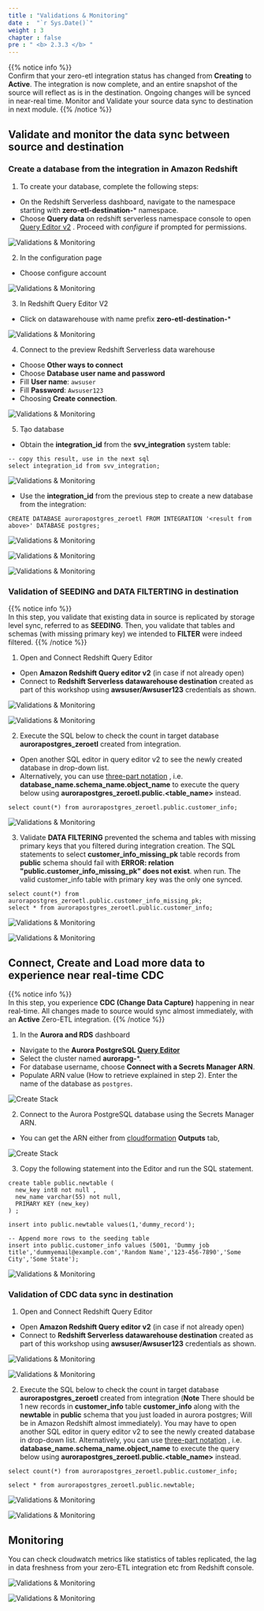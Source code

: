 ```yaml
---
title : "Validations & Monitoring"
date :  "`r Sys.Date()`" 
weight : 3 
chapter : false
pre : " <b> 2.3.3 </b> "
---
```


{{% notice info %}}  
Confirm that your zero-etl integration status has changed from **Creating** to **Active**. The integration is now complete, and an entire snapshot of the source will reflect as is in the destination. Ongoing changes will be synced in near-real time. Monitor and Validate your source data sync to destination in next module.
{{% /notice %}}

## Validate and monitor the data sync between source and destination
### Create a database from the integration in Amazon Redshift
1. To create your database, complete the following steps:
+ On the Redshift Serverless dashboard, navigate to the namespace starting with **zero-etl-destination-*** namespace.
+ Choose **Query data** on redshift serverless namespace console to open [Query Editor v2](https://docs.aws.amazon.com/redshift/latest/mgmt/query-editor-v2-using.html) . Proceed with *configure* if prompted for permissions.

![Validations & Monitoring](/images/2.Zero-ETLIntegration/34.png)

2. In the configuration page
+ Choose configure account

![Validations & Monitoring](/images/2.Zero-ETLIntegration/36.png)

3. In Redshift Query Editor V2
+ Click on datawarehouse with name prefix **zero-etl-destination-***

![Validations & Monitoring](/images/2.Zero-ETLIntegration/37.png)

4. Connect to the preview Redshift Serverless data warehouse
+ Choose **Other ways to connect**
+ Choose **Database user name and password**
+ Fill **User name**: `awsuser`
+ Fill **Password**: `Awsuser123`
+ Choosing **Create connection**.

![Validations & Monitoring](/images/2.Zero-ETLIntegration/38.png)

5. Tạo database
+ Obtain the **integration_id** from the **svv_integration** system table:

```
-- copy this result, use in the next sql
select integration_id from svv_integration; 
```

![Validations & Monitoring](/images/2.Zero-ETLIntegration/129.png)

+ Use the **integration_id** from the previous step to create a new database from the integration:
```
CREATE DATABASE aurorapostgres_zeroetl FROM INTEGRATION '<result from above>' DATABASE postgres;
```

![Validations & Monitoring](/images/2.Zero-ETLIntegration/130.png)

![Validations & Monitoring](/images/2.Zero-ETLIntegration/131.png)

![Validations & Monitoring](/images/2.Zero-ETLIntegration/132.png)

### Validation of SEEDING and DATA FILTERTING in destination

{{% notice info %}}  
In this step, you validate that existing data in source is replicated by storage level sync, referred to as **SEEDING**. Then, you validate that tables and schemas (with missing primary key) we intended to **FILTER** were indeed filtered.
{{% /notice %}}

1. Open and Connect Redshift Query Editor
+ Open **Amazon Redshift Query editor v2** (in case if not already open)
+ Connect to **Redshift Serverless datawarehouse destination** created as part of this workshop using **awsuser/Awsuser123** credentials as shown.

![Validations & Monitoring](/images/2.Zero-ETLIntegration/34.png)

![Validations & Monitoring](/images/2.Zero-ETLIntegration/38.png)

2. Execute the SQL below to check the count in target database **aurorapostgres_zeroetl** created from integration. 
+ Open another SQL editor in query editor v2 to see the newly created database in drop-down list. 
+ Alternatively, you can use [three-part notation](https://docs.aws.amazon.com/redshift/latest/dg/cross-database-overview.html) , i.e. **database_name.schema_name.object_name** to execute the query below using **aurorapostgres_zeroetl.public.<table_name>** instead.

```
select count(*) from aurorapostgres_zeroetl.public.customer_info;
```

![Validations & Monitoring](/images/2.Zero-ETLIntegration/133.png)

3. Validate **DATA FILTERING** prevented the schema and tables with missing primary keys that you filtered during integration creation. The SQL statements to select **customer_info_missing_pk** table records from **public** schema should fail with **ERROR: relation "public.customer_info_missing_pk" does not exist**. when run. The valid customer_info table with primary key was the only one synced.

```
select count(*) from aurorapostgres_zeroetl.public.customer_info_missing_pk;
select * from aurorapostgres_zeroetl.public.customer_info;
```

![Validations & Monitoring](/images/2.Zero-ETLIntegration/134.png)

![Validations & Monitoring](/images/2.Zero-ETLIntegration/135.png)

## Connect, Create and Load more data to experience near real-time CDC

{{% notice info %}}  
In this step, you experience **CDC (Change Data Capture)** happening in near real-time. All changes made to source would sync almost immediately, with an **Active** Zero-ETL integration.
{{% /notice %}}

1. In the **Aurora and RDS** dashboard
+ Navigate to the **Aurora PostgreSQL [Query Editor](https://console.aws.amazon.com/rds/home#query-editor:)**
+ Select the cluster named **aurorapg-***. 
+ For database username, choose **Connect with a Secrets Manager ARN**. 
+ Populate ARN value (How to retrieve explained in step 2). Enter the name of the database as `postgres`.

![Create Stack](/images/2.Zero-ETLIntegration/112.png)

2. Connect to the Aurora PostgreSQL database using the Secrets Manager ARN. 
+ You can get the ARN either from [cloudformation](https://console.aws.amazon.com/cloudformation/home) **Outputs** tab,

![Create Stack](/images/2.Zero-ETLIntegration/113.png)

3. Copy the following statement into the Editor and run the SQL statement.

```
create table public.newtable (
  new_key int8 not null ,
  new_name varchar(55) not null,
  PRIMARY KEY (new_key)
) ;

insert into public.newtable values(1,'dummy_record');

-- Append more rows to the seeding table
insert into public.customer_info values (5001, 'Dummy job title','dummyemail@example.com','Random Name','123-456-7890','Some City','Some State');
```

![Validations & Monitoring](/images/2.Zero-ETLIntegration/136.png)

### Validation of CDC data sync in destination

1. Open and Connect Redshift Query Editor
+ Open **Amazon Redshift Query editor v2** (in case if not already open)
+ Connect to **Redshift Serverless datawarehouse destination** created as part of this workshop using **awsuser/Awsuser123** credentials as shown.

![Validations & Monitoring](/images/2.Zero-ETLIntegration/34.png)

![Validations & Monitoring](/images/2.Zero-ETLIntegration/38.png)

2. Execute the SQL below to check the count in target database **aurorapostgres_zeroetl** created from integration (**Note** There should be 1 new records in **customer_info** table **customer_info** along with the **newtable** in **public** schema that you just loaded in aurora postgres; Will be in Amazon Redshift almost immediately). You may have to open another SQL editor in query editor v2 to see the newly created database in drop-down list. Alternatively, you can use [three-part notation](https://docs.aws.amazon.com/redshift/latest/dg/cross-database-overview.html) , i.e. **database_name.schema_name.object_name** to execute the query below using **aurorapostgres_zeroetl.public.<table_name>** instead.

```
select count(*) from aurorapostgres_zeroetl.public.customer_info;

select * from aurorapostgres_zeroetl.public.newtable;
```

![Validations & Monitoring](/images/2.Zero-ETLIntegration/137.png)

![Validations & Monitoring](/images/2.Zero-ETLIntegration/138.png)

## Monitoring

You can check cloudwatch metrics like statistics of tables replicated, the lag in data freshness from your zero-ETL integration etc from Redshift console.

![Validations & Monitoring](/images/2.Zero-ETLIntegration/139.png)

![Validations & Monitoring](/images/2.Zero-ETLIntegration/140.png)